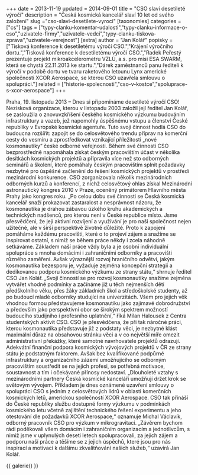 +++
date = 2013-11-19
updated = 2014-09-01
title = "CSO slaví desetileté výročí"
description = "Česká kosmická kancelář slaví 10 let od svého založení"
slug ="cso-slavi-desetilete-vyroci"
[taxonomies]
categories = ["cs"]
tags = ["typy-clanku-komentar-udalosti","typy-clanku-informace-o-cso","uzivatele-firmy","uzivatele-vedci","typy-clanku-tiskova-zprava","uzivatele-verejnost"]
[extra]
author = "Jan Kolář"
popisky = ["Tisková konference k desetiletému výročí CSO.","Krájení výročního dortu.","Tisková konference k desetiletému výročí CSO.","Radek Peřestý prezentuje projekt mikroakcelerometru VZLÚ, a.s. pro misi ESA SWARM, která se chystá 22.11.2013 ke startu.","Dárek zaměstnanců panu řediteli k výročí v podobě dortu ve tvaru raketového letounu Lynx americké společnosti XCOR Aerospace, se kterou CSO uzavřela smlouvu o spolupráci."]
related = ["historie-spolecnosti","cso-v-kostce","spoluprace-s-xcor-aerospace"]
+++

Praha, 19. listopadu 2013 – Dnes si připomínáme desetileté výročí CSO! Nezisková organizace, kterou v listopadu 2003 založil její ředitel Jan Kolář, se zasloužila o znovuvzkříšení českého kosmického výzkumu budováním infrastruktury a vazeb, jež napomohly úspěšnému vstupu a členství České republiky v Evropské kosmické agentuře. Tuto svoji činnost hodlá CSO do budoucna rozšířit: zapojit se do celosvětového trendu příprav na komerční cesty do vesmíru a zprostředkovat vznikající příležitosti „nové kosmonautiky“ české odborné veřejnosti. Během své činnosti CSO bezprostředně napomáhala získat českým pracovištím účast v několika desítkách kosmických projektů a připravila více než sto odborných seminářů a školení, které pomáhaly českým pracovištím splnit požadavky nezbytné pro úspěšné začlenění do řešení kosmických projektů v prostředí mezinárodní konkurence. CSO zorganizovala několik mezinárodních odborných kurzů a konferencí, z nichž celosvětový ohlas získal Mezinárodní astronautický kongres 2010 v Praze, oceněný primátorem Hlavního města Prahy jako kongres roku. „Po celou dobu své činnosti se Česká kosmická kancelář snaží prokazovat zastaralost a nesprávnost názoru, že kosmonautika je drahou zábavou úzkého kruhu akademických a technických nadšenců, pro kterou není v České republice místo. Jsme přesvědčeni, že její aktivní rozvíjení a využívání je pro naši společnost nejen užitečné, ale v širší perspektivě životně důležité. Proto k zapojení pomáháme každému pracovišti, které o to projeví zájem a snažíme se inspirovat ostatní, s nimiž se během práce někdy i zcela náhodně setkáváme. Základem naší práce vždy byla a je osobní individuální spolupráce s mnoha domácími i zahraničními odborníky a pracovišti různého zaměření. Avšak výraznější rozvoj hraničního odvětví, jakým kosmonautika bezesporu je, vyžaduje zejména koncepční strategii a dedikovanou podporu kosmického výzkumu ze strany státu,“ shrnuje ředitel CSO Jan Kolář. „Svojí činností se pro rozvoj kosmonautiky snažíme zejména vytvářet vhodné podmínky a začínáme již u těch nejmenších dětí předškolního věku, přes žáky základních škol a středoškolské studenty, až po budoucí mladé odborníky studující na univerzitách. Všem pro jejich věk vhodnou formou představujeme kosmonautiku jako zajímavé dobrodružství a především jako perspektivní obor se širokým spektrem možností budoucího studijního i profesního uplatnění,“ říká Milan Halousek z Centra studentských aktivit CSO. CSO je přesvědčena, že při tak náročné práci, kterou kosmonautika představuje již z podstaty věci, je nezbytné klást maximální důraz na obsahovou stránku věci a v co největší míře omezit administrativní překážky, které samotné navrhovatele projektů odrazují. Adekvátní finanční podpora kosmických vývojových projektů v ČR ze strany státu je podstatným faktorem. Avšak bez kvalifikované podpůrné infrastruktury a organizačního zázemí umožňujícího se odborným pracovištím soustředit se na jejich profesi, se potřebná motivace, soustavnost a tím i očekávané přínosy nedostaví. „Dlouholeté vztahy s mezinárodními partnery Česká kosmické kanceláři umožňují držet krok se světovým vývojem. Příkladem je dnes oznámené uzavření smlouvy o spolupráci CSO s jedním z celosvětových lídrů v oblasti komerčních kosmických letů, americkou společností XCOR Aerospace. CSO tak přináší do České republiky službu dostupné formy výzkumu v podmínkách kosmického letu včetně zajištění technického řešení experimentu a jeho otestování dle požadavků XCOR Aerospace,“ oznamuje Michal Václavík, odborný pracovník CSO pro výzkum v mikrogravitaci. „Závěrem bychom rádi poděkovali všem domácím i zahraničním organizacím a jednotlivcům, s nimiž jsme v uplynulých deseti letech spolupracovali, za jejich zájem a podporu naší práce a těšíme se z jejich úspěchů, které jsou pro nás inspirací a motivací k dalšímu zkvalitňování našich služeb,“ uzavírá Jan Kolář.

{{ galerie() }}
